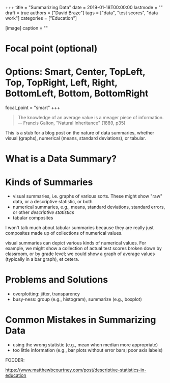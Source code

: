 +++
title = "Summarizing Data"
date = 2019-01-18T00:00:00
lastmode = ""
draft = true
authors = ["David Braze"]
tags = ["data", "test scores", "data work"]
categories = ["Education"]

[image]
  caption = ""
  # Focal point (optional)
  # Options: Smart, Center, TopLeft, Top, TopRight, Left, Right, BottomLeft, Bottom, BottomRight
  focal_point = "smart"
+++

> The knowledge of an average value
> is a meager piece of information.
> -- Francis Galton, "Natural Inheritance" (1889, p35)

This is a stub for a blog post on the nature of data summaries, whether visual (graphs), numerical (means, standard deviations), or tabular.

# What is a Data Summary? #



# Kinds of Summaries #

* visual summaries, i.e. graphs of various sorts. These might show "raw" data, or a descriptive statistic, or both
* numerical summaries, e.g., means, standard deviations, standard errors, or other *descriptive statistics*
* tabular composites

I won't talk much about tabular summaries because they are really just composites made up of collections of numerical values.

visual summaries can depict various kinds of numerical values. For example, we might show a collection of actual test scores broken down by classroom, or by grade level; we could show a graph of average values (typically in a bar graph), et cetera.

# Problems and Solutions

* overplotting: jitter, transparency
* busy-ness: group (e.g., histogram), summarize (e.g., boxplot)

# Common Mistakes in Summarizing Data

* using the wrong statistic (e.g., mean when median more appropriate)
* too little information (e.g., bar plots without error bars; poor axis labels)

FODDER:

https://www.matthewbcourtney.com/post/descriptive-statistics-in-education

